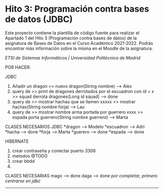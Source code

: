 # Hito 3: Programación contra bases de datos (JDBC)

Este proyecto contiene la plantilla de código fuente para realizar el Apartado 1 del Hito 3 (Programación contra bases de datos) de la asignatura de Bases de Datos en el Curso Académico 2021-2022. Podrás encontrar más información sobre la misma en el Moodle de la asignatura.

*ETSI de Sistemas Informáticos | Universidad Politécnica de Madrid*

POR HACER:

JDBC
1. Añadir un dragon >> nuevo dragon(String nombre) --> Alex
2. query de >> print de dragones derrotados por el escuadron con id = x >> squad derrota dragones(Long id squad) --> done
3. query de >> mostrar hachas que se llamen xxxxx >> mostrar hachas(String nombre forja) --> Lau
4. query de >> mostrar nombre arma portada por guerrero xxxx >> espada porta guerrero(String nombre guerrero) --> Marta

CLASES NECESARIOS JDBC
*dragon --> Modelo
*escuadron --> Adri
*hacha --> done
*forja --> Marta
*guerero --> done
*espada --> done

HIBERNATE
1. crear contraseña y conectar puerto 3306
2. metodos @TODO
3. crear bbdd
4.



CLASES NECESARIAS
mago --> done
daga --> done
*por completar, primero centrarse en jdbc*

-----------------------------------------------------------------------------------------------------
